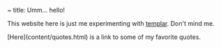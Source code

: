 ~ title: Umm... hello!

This website here is just me experimenting with [templar](http://albertwu.org/projects/templar/). Don't mind me.

[Here](<home-page-link>content/quotes.html) is a link to some of my favorite quotes.
